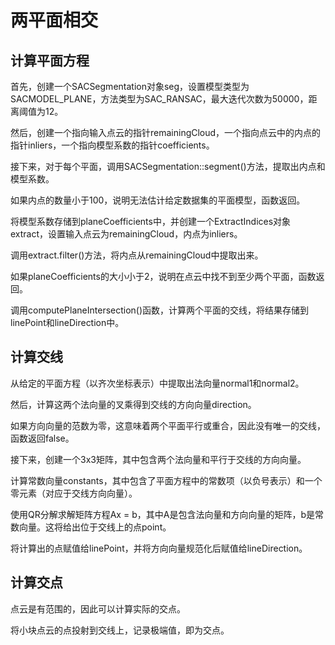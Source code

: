 # 两平面相交

## 计算平面方程

首先，创建一个SACSegmentation对象seg，设置模型类型为SACMODEL_PLANE，方法类型为SAC_RANSAC，最大迭代次数为50000，距离阈值为12。

然后，创建一个指向输入点云的指针remainingCloud，一个指向点云中的内点的指针inliers，一个指向模型系数的指针coefficients。

接下来，对于每个平面，调用SACSegmentation::segment()方法，提取出内点和模型系数。

如果内点的数量小于100，说明无法估计给定数据集的平面模型，函数返回。

将模型系数存储到planeCoefficients中，并创建一个ExtractIndices对象extract，设置输入点云为remainingCloud，内点为inliers。

调用extract.filter()方法，将内点从remainingCloud中提取出来。

如果planeCoefficients的大小小于2，说明在点云中找不到至少两个平面，函数返回。

调用computePlaneIntersection()函数，计算两个平面的交线，将结果存储到linePoint和lineDirection中。

## 计算交线

从给定的平面方程（以齐次坐标表示）中提取出法向量normal1和normal2。

然后，计算这两个法向量的叉乘得到交线的方向向量direction。

如果方向向量的范数为零，这意味着两个平面平行或重合，因此没有唯一的交线，函数返回false。

接下来，创建一个3x3矩阵，其中包含两个法向量和平行于交线的方向向量。

计算常数向量constants，其中包含了平面方程中的常数项（以负号表示）和一个零元素（对应于交线方向向量）。

使用QR分解求解矩阵方程Ax = b，其中A是包含法向量和方向向量的矩阵，b是常数向量。这将给出位于交线上的点point。

将计算出的点赋值给linePoint，并将方向向量规范化后赋值给lineDirection。

## 计算交点

点云是有范围的，因此可以计算实际的交点。

将小块点云的点投射到交线上，记录极端值，即为交点。
